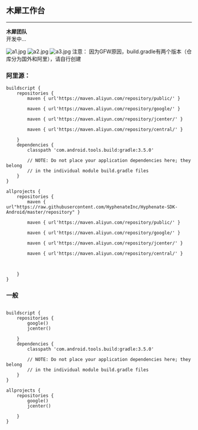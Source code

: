 ## 木犀工作台
---
**木犀团队**  
开发中...  

![a1.jpg](https://i.loli.net/2020/03/12/KUz41J8EAI6fiWw.jpg)
![a2.jpg](https://i.loli.net/2020/03/12/4aSEKsYNIfR8HpF.jpg)
![a3.jpg](https://i.loli.net/2020/03/12/R2cBZmPJKOthqsr.jpg)
注意：
因为GFW原因，build.gradle有两个版本（仓库分为国外和阿里），请自行创建
### 阿里源：
```
buildscript {
    repositories {
        maven { url'https://maven.aliyun.com/repository/public/' }

        maven { url'https://maven.aliyun.com/repository/google/' }

        maven { url'https://maven.aliyun.com/repository/jcenter/' }

        maven { url'https://maven.aliyun.com/repository/central/' }

    }
    dependencies {
        classpath 'com.android.tools.build:gradle:3.5.0'
        
        // NOTE: Do not place your application dependencies here; they belong
        // in the individual module build.gradle files
    }
}

allprojects {
    repositories {
        maven { url"https://raw.githubusercontent.com/HyphenateInc/Hyphenate-SDK-Android/master/repository" }

        maven { url'https://maven.aliyun.com/repository/public/' }

        maven { url'https://maven.aliyun.com/repository/google/' }

        maven { url'https://maven.aliyun.com/repository/jcenter/' }

        maven { url'https://maven.aliyun.com/repository/central/' }


        
    }
}

```
### 一般
```

buildscript {
    repositories {
        google()
        jcenter()
        
    }
    dependencies {
        classpath 'com.android.tools.build:gradle:3.5.0'
        
        // NOTE: Do not place your application dependencies here; they belong
        // in the individual module build.gradle files
    }
}

allprojects {
    repositories {
        google()
        jcenter()
        
    }
}

```
